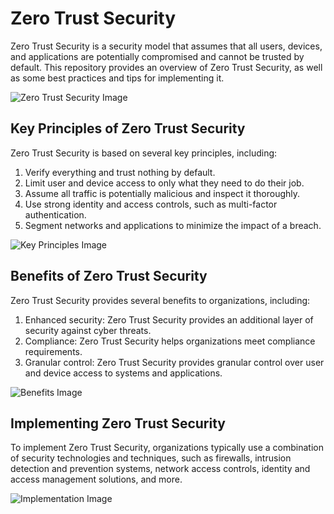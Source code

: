 # Zero Trust Security

Zero Trust Security is a security model that assumes that all users, devices, and applications are potentially compromised and cannot be trusted by default. This repository provides an overview of Zero Trust Security, as well as some best practices and tips for implementing it.

![Zero Trust Security Image](https://th.bing.com/th/id/R.ad37b97032fc2854cd1a1434d3db400b?rik=w1UhloInsS6ltQ&pid=ImgRaw&r=0)

## Key Principles of Zero Trust Security

Zero Trust Security is based on several key principles, including:

1. Verify everything and trust nothing by default.
2. Limit user and device access to only what they need to do their job.
3. Assume all traffic is potentially malicious and inspect it thoroughly.
4. Use strong identity and access controls, such as multi-factor authentication.
5. Segment networks and applications to minimize the impact of a breach.

![Key Principles Image](https://th.bing.com/th/id/OIP.7cIQUQ66GS0Xaz7J9gYOTAHaEG?pid=ImgDet&rs=1)

## Benefits of Zero Trust Security

Zero Trust Security provides several benefits to organizations, including:

1. Enhanced security: Zero Trust Security provides an additional layer of security against cyber threats.
2. Compliance: Zero Trust Security helps organizations meet compliance requirements.
3. Granular control: Zero Trust Security provides granular control over user and device access to systems and applications.

![Benefits Image](https://images.pingidentity.com/image/upload/f_auto,q_auto,w_auto,c_scale/ping_dam/content/dam/ping-6-2-assets/blogs/2021/0422/graphic-02.png)

## Implementing Zero Trust Security

To implement Zero Trust Security, organizations typically use a combination of security technologies and techniques, such as firewalls, intrusion detection and prevention systems, network access controls, identity and access management solutions, and more.

![Implementation Image](https://www.dincloud.com/wp-content/uploads/2019/10/implementation-of-zero-trust-security-model-by-dinCloud.jpg)

